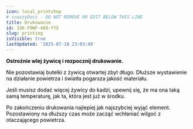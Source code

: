 ```yaml
---
icon: local_printshop
# snazzyDocs - DO NOT REMOVE OR EDIT BELOW THIS LINE
title: Drukowanie
id: 1SK-F0WF-460-YYS
slug: printing
isVisible: true
lastUpdated: '2025-07-18 23:03:49'
---
```

**<span style="color:#000000;"><span style="background-color:transparent;">Ostrożnie wlej żywicę i rozpocznij drukowanie.</span></span>**

<span style="color:#000000;"><span style="background-color:transparent;">Nie pozostawiaj butelki z żywicą otwartej zbyt długo. Dłuższe wystawienie na działanie powietrza i światła pogarsza jakość materiału.</span></span>

<span style="color:#000000;"><span style="background-color:transparent;">Jeśli musisz dodać więcej żywicy do kadzi, upewnij się, że ma ona taką samą temperaturę, jak ta, która jest już w środku.</span></span>

<span style="color:#000000;"><span style="background-color:transparent;">Po zakończeniu drukowania najlepiej jak najszybciej wyjąć element. Pozostawiony na dłuższy czas może zacząć wchłaniać wilgoć z otaczającego powietrza.</span></span>

<br />